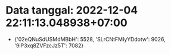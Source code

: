 # Data tanggal: 2022-12-04 22:11:13.048938+07:00

* {'02eQNuSdUSMdMBbH': 5528, 'SLrCNtFMIyYDdotw': 9026, '9iP3xq8ZVFzcJz5T': 7082}
